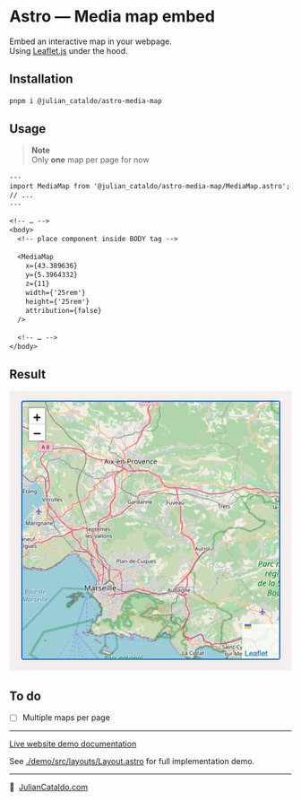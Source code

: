 # Astro — Media map embed

Embed an interactive map in your webpage.  
Using [Leaflet.js](https://leafletjs.com) under the hood.

## Installation

```sh
pnpm i @julian_cataldo/astro-media-map
```

## Usage

> **Note**  
> Only **one** map per page for now

```astro
---
import MediaMap from '@julian_cataldo/astro-media-map/MediaMap.astro';
// ...
---
```

```astro
<!-- … -->
<body>
  <!-- place component inside BODY tag -->

  <MediaMap
    x={43.389636}
    y={5.3964332}
    z={11}
    width={'25rem'}
    height={'25rem'}
    attribution={false}
  />

  <!-- … -->
</body>
```

## Result

![](../../../docs/component-media-map.png)

## To do

- [ ] Multiple maps per page

---

[Live website demo documentation](../../demo)

See [./demo/src/layouts/Layout.astro](../../demo/src/layouts/Layout.astro)
for full implementation demo.

---

🔗  [JulianCataldo.com](https://www.juliancataldo.com/)
